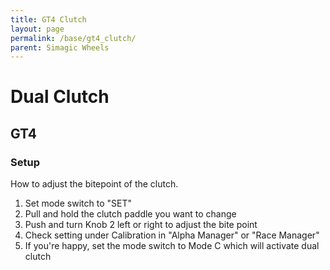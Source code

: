 ```yaml
---
title: GT4 Clutch
layout: page
permalink: /base/gt4_clutch/
parent: Simagic Wheels
---
```

# Dual Clutch
## GT4
### Setup
How to adjust the bitepoint of the clutch.
1. Set mode switch to "SET"
1. Pull and hold the clutch paddle you want to change
1. Push and turn Knob 2 left or right to adjust the bite point
1. Check setting under Calibration in "Alpha Manager" or "Race Manager"
1. If you're happy, set the mode switch to Mode C which will activate dual clutch
